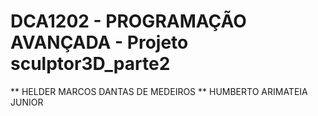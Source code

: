 # DCA1202 - PROGRAMAÇÃO AVANÇADA - Projeto sculptor3D_parte2
** HELDER MARCOS DANTAS DE MEDEIROS
** HUMBERTO ARIMATEIA JUNIOR
